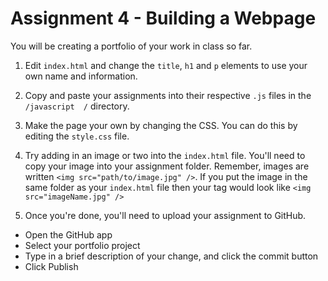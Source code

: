 Assignment 4 - Building a Webpage
==================================

You will be creating a portfolio of your work in class so far. 

1. Edit `index.html` and change the `title`, `h1` and `p` elements to use your own name and information. 


2. Copy and paste your assignments into their respective `.js` files in the `/javascript  /` directory. 

3. Make the page your own by changing the CSS. You can do this by editing the `style.css` file. 

4. Try adding in an image or two into the `index.html` file. You'll need to copy your image into your assignment folder. Remember, images are written `<img src="path/to/image.jpg" />`. If you put the image in the same folder as your `index.html` file then your tag would look like `<img src="imageName.jpg" />`


5. Once you're done, you'll need to upload your assignment to GitHub.

* Open the GitHub app
* Select your portfolio project
* Type in a brief description of your change, and click the commit button
* Click Publish
